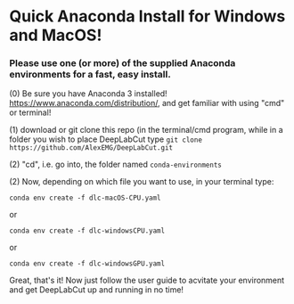 # Quick Anaconda Install for Windows and MacOS!
### Please use one (or more) of the supplied Anaconda environments for a fast, easy install. 

(0) Be sure you have Anaconda 3 installed! https://www.anaconda.com/distribution/, and get familiar with using "cmd" or terminal!

(1) download or git clone this repo (in the terminal/cmd program, while in a folder you wish to place DeepLabCut 
type ``git clone https://github.com/AlexEMG/DeepLabCut.git``

(2) "cd", i.e. go into, the folder named ``conda-environments``

(2) Now, depending on which file you want to use, in your terminal type: 

``conda env create -f dlc-macOS-CPU.yaml``

or 

``conda env create -f dlc-windowsCPU.yaml``

or 

``conda env create -f dlc-windowsGPU.yaml``


Great, that's it! Now just follow the user guide to acvitate your environment and get DeepLabCut up and running in no time!
